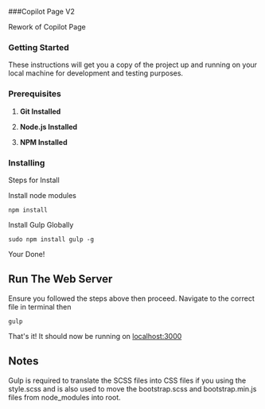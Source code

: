 ###Copilot Page V2


Rework of Copilot Page


### Getting Started


These instructions will get you a copy of the project up and running on your local machine for development and testing purposes.



### Prerequisites


1. **Git Installed**

2. **Node.js Installed**

3. **NPM Installed**


### Installing

Steps for Install

Install node modules

```
npm install
```

Install Gulp Globally

```
sudo npm install gulp -g
```

Your Done!


## Run The Web Server


Ensure you followed the steps above then proceed. Navigate to the correct file in terminal then

```
gulp
```

That's it! It should now be running on [localhost:3000](localhost:3000)


## Notes

Gulp is required to translate the SCSS files into CSS files if you using the style.scss and is also used to move the bootstrap.scss and bootstrap.min.js files from node_modules into root.
